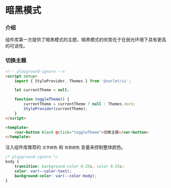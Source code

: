 # 暗黑模式

### 介绍

组件库第一方提供了暗黑模式的主题，暗黑模式的优势在于在弱光环境下具有更高的可读性。

### 切换主题

```html
<!-- playground-ignore -->
<script setup>
	import { StyleProvider, Themes } from '@varlet/ui';

	let currentTheme = null;

	function toggleTheme() {
		currentTheme = currentTheme ? null : Themes.dark;
		StyleProvider(currentTheme);
	}
</script>

<template>
	<var-button block @click="toggleTheme">切换主题</var-button>
</template>
```

注入组件库推荐的 `文字颜色` 和 `背景颜色` 变量来控制整体颜色。

```css
/* playground-ignore */
body {
	transition: background-color 0.25s, color 0.25s;
	color: var(--color-text);
	background-color: var(--color-body);
}
```
